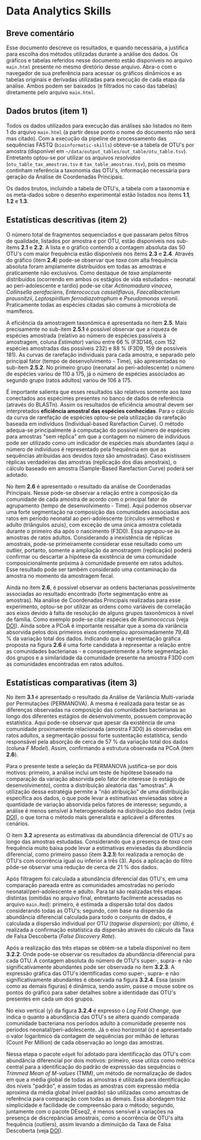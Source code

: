 # Data Analytics Skills

## Breve comentário

Esse documento descreve os resultados, e quando necessária, a justifica para escolha dos métodos utilizadas durante a análise dos dados. Os gráficos e tabelas referidos nesse documento estão disponíveis no arquivo `main.html` presente no mesmo diretório desse arquivo. Abra-o com o navegador de sua preferência para acessar os gráficos dinâmicos e as tabelas originais e derivadas utilizadas para execução de cada etapa da análise. Ambos podem ser baixados (e filtrados no caso das tabelas) diretamente pelo arquivo `main.html`.

## Dados brutos (item 1)

Todos os dados utilizados para execução das análises são listados no ítem 1 do arquivo `main.html` (a partir desse ponto o nome do documento não será mas citado). Com a execução da pipeline de processamento das sequências FASTQ (`bioinformatic-skills`) obteve-se a tabela de OTU's por amostra (disponível em `~/data/output_tables/out_table/otu_table.tsv`). Entretanto optou-se por utilizar os arquivos *resolvidos* (`otu_table_tax_amostras.tsv` e `tax_table_amostras.tsv`), pois os mesmo continham referência a taxonomia das OTU's, informação necessária para geração da Análise de Coordenadas Principais.

Os dados brutos, incluíndo a tabela de OTU's, a tabela com a taxonomia e os meta-dados sobre o desenho experimental estão listados nos ítems **1.1**, **1.2** e **1.3**.

## Estatísticas descritivas (item 2)

O número total de fragmentos sequenciados e que passaram pelos filtros de qualidade, listados por amostra e por OTU, estão disponíveis nos sub-ítems **2.1** e **2.2**. A lista e o gráfico contendo a contagem absoluta das 50 OTU's com maior frequência estão disponíveis nos ítems **2.3** e **2.4**. Através do gráfico (item **2.4**) pode-se observar que *taxa* com alta frequência absoluta foram amplamente distribuídos em todas as amostras e praticamente não exclusivos. Como destaque de *taxa* amplamente distribuídos (ocorrendo em ambos os estágios de vida estudados - neonatal ao peri-adolescente e tardio) pode-se citar *Actinomadura vinacea*, *Collinsella aerofaciens*, *Enterococcus casseliflavus*, *Faecalibacterium prausnitzii*, *Leptospirillum ferrodiazotrophum* e *Pseudomonas veronii*. Praticamente todas as espécies citadas são comuns à microbiota de mamíferos.

A eficiência da amostragem taxonômica é apresentada no ítem **2.5**. Mais precisamente no sub-item **2.5.1** é possível observar que a riqueza de espécies amostrada (relativo ao número de espécies passíveis à amostragem, coluna *Estimator*) variou entre 66 % (F3D146, com 152 espécies amostradas das possíveis 232) e 88 % (F3D9, 159 de possíveis 181). As curvas de rarefação individuais para cada amostra, e separado pelo principal fator (tempo de desenvolvimento - Time), são apresentadas no sub-item **2.5.2**. No primeiro grupo (neonatal ao peri-adolescente) o número de espécies variou de 110 à 175, já o número de espécies associados ao segundo grupo (ratos adultos) variou de 106 à 175.

É importante salienta que esses resultados são relativos somente aos *taxa* conectados aos espécimes presentes no banco de dados de referência (através do BLASTn). Assim os resultados de eficiência amostral devem ser interpretados **eficiência amostral das espécies conhecidas**. Para o cálculo da curva de rarefação de espécies optou-se pela utilização da rarefação baseada em indivíduos (Individual-based Rarefaction Curve). O método adequa-se principalmente à computação do possível número de espécies para amostras "sem réplica" em que a contagem no número de indivíduos pode ser utilizado como um indicador de espécies mais abundantes (aqui o número de indivíduos é representado pela frequência em que as sequências atribuídas aos devidos *taxa* são amostradas). Caso existissem réplicas verdadeiras das amostras (replicação dos dias amostrais), o cálculo baseado em amostra (Sample-Based Rarefaction Curve) poderá ser adotado.

No ítem **2.6** é apresentado o resultado da análise de Coordenadas Principais. Nesse pode-se observar a relação entre a composição da comunidade de cada amostra de acordo com o principal fator de agrupamento (tempo de desenvolvimento - Time). Aqui podemos observar uma forte segmentação na composição das comunidades associadas aos ratos em período neonatal ao peri-adolescente (círculos vermelhos) e adulto (triângulos azuis), com exceção de uma única amostra coletada durante o primeiro dia após o nascimento (F3D0). Essa agrupou-se às amostras de ratos adultos. Considerando a inexistência de réplicas amostrais, pode-se primeiramente considerar esse resultado como um outlier, portanto, somente a ampliação da amostragem (replicação) poderá confirmar ou descartar a hipótese da existência de uma comunidade composicionalmente próxima à comunidade presente em ratos adultos. Esse resultado pode ser também considerado uma contaminação da amostra no momento da amostragem fecal.

Ainda no ítem **2.6**, é possível observar as ordens bacterianas possívelmente associadas ao resultado encontrado (forte segmentação entre as amostras). Na análise de Coordenadas Principais realizadas para esse experimento, optou-se por utilizar as ordens como variáveis de correlação aos eixos devido à falta de resolução de alguns grupos taxonômicos à nível de família. Como exemplo pode-se citar espécies de *Ruminococcus* (veja [DOI](10.1099/mgen.0.000099)). Ainda sobre a PCoA é importante ressaltar que a soma da variância absorvida pelos dois primeiros eixos contemplou aproximadamente 79,48 % da variação total dos dados. Indicando que a representação gráfica proposta na figura **2.6** é uma forte candidata à representar a relação entre as comunidades bacterianas - e consequentemente a forte segmentação dos grupos e a similaridade da comunidade presente na amostra F3D0 com as comunidades encontradas em ratos adultos.

## Estatísticas comparativas (item 3)

No item **3.1** é apresentado o resultado da Análise de Variância Multi-variada por Permutações (PERMANOVA). A mesma é realizada para testar se as diferenças observadas na composição das comunidades bacterianas ao longo dos diferentes estágios de desenvolvimento, possuem comprovação estatística. Aqui pode-se observar que apesar da existência de uma comunidade proximamente relacionada (amostra F3D0) às observadas em ratos adultos, a segmentação possui forte sustentação estatística, sendo responsável pela absorção de cerca de 57 % da variação total dos dados (coluna *F Model*). Assim, confirmando a estrutura observada na PCoA (item **2.6**).

Para o presente teste a seleção da PERMANOVA justifica-se por dois motivos: primeiro, a análise inclui um teste de hipótese baseado na comparação da variação absorvida pelo fator de interesse (o estágio de desenvolvimento), contra a distribuição aleatória das "amostras". A utilização dessa estratégia permite a "não atribuição" de uma distribuição específica aos dados, o que pode levar a estimativas enviesadas sobre a quantidade de variação absorvida pelos fatores de interesse; segundo, a análise é menos sensível à heterogeneidade na distribuição dos dados (veja [DOI](10.1890/12-2010.1)), o que torna o método mais generalista e aplicável a diferentes cenários.

O item **3.2** apresenta as estimativas da abundância diferencial de OTU's ao longo das amostras estudadas. Considerando que a presença de *taxa* com frequência muito baixa pode levar a estimativas enviesadas da abundância diferencial, como primeiro passo (item **3.2.1**) foi realizada a remoção de OTU's com ocorrência igual ou inferior a três (3). Após a aplicação do filtro pôde-se observar uma redução de cerca de 21 % dos dados.

Após filtragem foi calculada a abundância diferencial das OTU's, em uma comparação pareada entre as comunidades amostradas no período neonatal/peri-adolescente e adulto. Para tal são realizadas três etapas distintas (omitidas no arquivo final, entretanto facilmente acessadas no arquivo `main.Rmd`): primeiro, é estimada a dispersão total dos dados considerando todas as OTU's; segundo, com base na dispersão da abundância diferencial calculada para todo o conjunto de dados, é calculada a dispersão individual por OTU (*tagwise dispersion*); por último, é realizada a confirmação estatística da dispersão através do cálculo da Taxa de Falsa Descoberta (*False Discovery Rate*).

Após a realização das três etapas se obtém-se a tabela disponível no ítem **3.2.2**. Onde pode-se observar os resultados da abundância diferencial para cada OTU. A contagem absoluta do número de OTU's super-, supra- e não significativamente abundantes pode ser observada no ítem **3.2.3**. A expressão gráfica das OTU's identificadas como super-, supra- e não significativamente abundantes é observada na figura **3.2.4**. Essa (assim como as demais figuras) é dinâmica, sendo assim, passe o mouse sobre os pontos do gráfico para saber detalhes sobre a identidade das OTU's presentes em cada um dos grupos.

No eixo vertical (y) da figura **3.2.4** é expresso o *Log Fold Change*, que indica o quanto a abundância das OTU's se altera quando comparada comunidade bacteriana nos períodos adulto à comunidade presente nos períodos neonatal/peri-adolescente. Já o eixo horizontal (x) é apresentado o valor logarítmico da contagem de sequências por milhão de leituras (Count Per Million) de cada observação ao longo das amostras.

Nessa etapa o pacote `edgeR` foi adotado para identificação das OTU's com abundância diferencial por dois motivos: primeiro, esse utiliza como métrica central para a identificação do padrão de expressão das sequências o *Trimmed Mean of M-values* (TMM), um método de normalização de dados em que a média global de todas as amostras é utilizada para identificação dos níveis "padrão", e assim todas as amostras com expressão média aproxima da média global (nível padrão) são utilizadas como amostras de referência para comparação com todas as demais. Essa abordagem tráz simplicidade e facilidade de compreensão para o método; segundo, juntamente com o pacote DEseq2, é menos sensível à variações na presença de discrepâncias amostrais, como a ocorrência de OTU's alta frequência (outliers), assim levando a diminuição da Taxa de Falsa Descoberta (veja [DOI](10.1093/bib/bbs046)).


